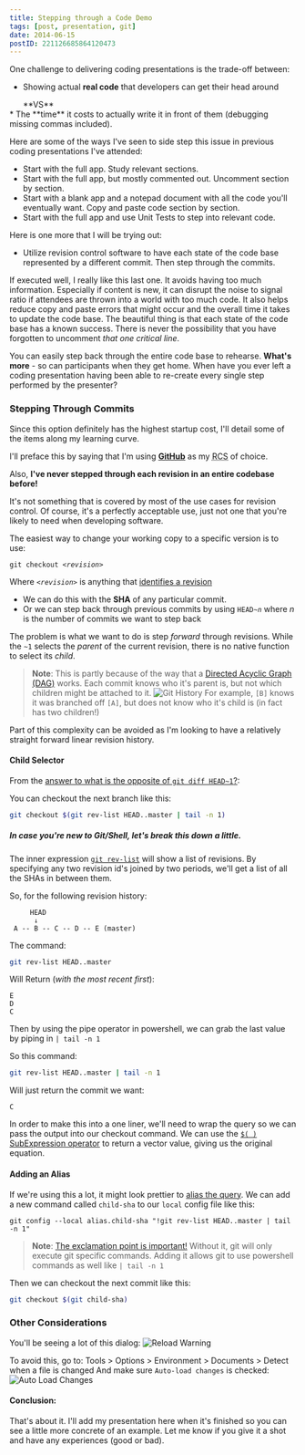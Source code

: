```yaml
---
title: Stepping through a Code Demo
tags: [post, presentation, git]
date: 2014-06-15
postID: 221126685864120473
---
```



One challenge to delivering coding presentations is the trade-off between:

* Showing actual **real code** that developers can get their head around
<li style=" list-style-type: none;">&nbsp;&nbsp;&nbsp;&nbsp;&nbsp;&nbsp;**VS**</li>
* The **time** it costs to actually write it in front of them (debugging missing commas included).

Here are some of the ways I've seen to side step this issue in previous coding presentations I've attended:

* Start with the full app. Study relevant sections.
* Start with the full app, but mostly commented out.  Uncomment section by section.
* Start with a blank app and a notepad document with all the code you'll eventually want.  Copy and paste code section by section.
* Start with the full app and use Unit Tests to step into relevant code.

Here is one more that I will be trying out:

* Utilize revision control software to have each state of the code base represented by a different commit.  Then step through the commits.

If executed well, I really like this last one.  It avoids having too much information.  Especially if content is new, it can disrupt the noise to signal ratio if attendees are thrown into a world with too much code.  It also helps reduce copy and paste errors that might occur and the overall time it takes to update the code base.  The beautiful thing is that each state of the code base has a known success.  There is never the possibility that you have forgotten to uncomment *that one critical line*.

You can easily step back through the entire code base to rehearse.  **What's more** - so can participants when they get home.  When have you ever left a coding presentation having been able to re-create every single step performed  by the presenter?

### Stepping Through Commits

Since this option definitely has the highest startup cost, I'll detail some of the items along my learning curve.

I'll preface this by saying that I'm using [**GitHub**][github] as my <abbr title="Revision Control System">RCS</abbr> of choice.

Also, **I've never stepped through each revision in an entire codebase before!**

It's not something that is covered by most of the use cases for revision control.  Of course, it's a perfectly acceptable use, just not one that you're likely to need when developing software.

The easiest way to change your working copy to a specific version is to use:

<pre><code>git checkout <i>&lt;revision&gt;</i>
</code></pre>

Where *`<revision>`* is anything that [identifies a revision][gitrevisions]

* We can do this with the **SHA** of any particular commit.
* Or we can step back through previous commits by using <code>HEAD~<i>n</i></code> where *n* is the number of commits we want to step back

The problem is what we want to do is step *forward* through revisions.  While the `~1` selects the *parent* of the current revision, there is no native function to select its *child*.

> **Note**: This is partly because of the way that a [Directed Acyclic Graph (DAG)][DAG] works.  Each commit knows who it's parent is, but not which children might be attached to it.
> ![Git History][Git History]
> For example, `[B]` knows it was branched off `[A]`, but does not know who it's child is (in fact has two children!)

Part of this complexity can be avoided as I'm looking to have a relatively straight forward linear revision history.

#### Child Selector

From the [answer to what is the opposite of `git diff HEAD~1`?][child-sha]:

You can checkout the next branch like this:

```bash
git checkout $(git rev-list HEAD..master | tail -n 1)
```

##### In case you're new to Git/Shell, let's break this down a little.

The inner expression [`git rev-list`][git rev-list] will show a list of revisions.  By specifying any two revision id's joined by two periods, we'll get a list of all the SHAs in between them.

So, for the following revision history:

```none
     HEAD
      ↓
 A -- B -- C -- D -- E (master)
```

The command:

```bash
git rev-list HEAD..master
```

Will Return (*with the most recent first*):

```no-highlight
E
D
C
```

Then by using the pipe operator in powershell, we can grab the last value by piping in `| tail -n 1`

So this command:

```bash
git rev-list HEAD..master | tail -n 1
```

Will just return the commit we want:

```none
C
```

In order to make this into a one liner, we'll need to wrap the query so we can pass the output into our checkout command.  We can use the [`$( )` SubExpression operator][PS Operators] to return a vector value, giving us the original equation.

#### Adding an Alias

If we're using this a lot, it might look prettier to [alias the query][git alias].
We can add a new command called `child-sha` to our `local` config file like this:
```no-highlight
git config --local alias.child-sha "!git rev-list HEAD..master | tail -n 1"
```

> **Note**: [The exclamation point is important!][Git Alias with Powershell]  Without it, git will only execute git specific commands.  Adding it allows git to use powershell commands as well like `| tail -n 1`

Then we can checkout the next commit like this:


```bash
git checkout $(git child-sha)
```

### Other Considerations

You'll be seeing a lot of this dialog:
![Reload Warning][Reload Warning]

To avoid this, go to:
Tools > Options > Environment > Documents > Detect when a file is changed
And make sure `Auto-load changes` is checked:
![Auto Load Changes][Auto Load Changes]


#### Conclusion:

That's about it.  I'll add my presentation here when it's finished so you can see a little more concrete of an example.
Let me know if you give it a shot and have any experiences (good or bad).

[github]: https://github.com/

[DAG]: http://en.wikipedia.org/wiki/Directed_acyclic_graph
[Git History]: https://i.imgur.com/5qfhTx8.png
[Reload Warning]: https://i.imgur.com/9NZGbtB.png
[Auto Load Changes]: https://i.imgur.com/ZHJHXKu.png

[child-sha]: http://stackoverflow.com/a/3557291/1366033
[Git Alias with Powershell]: http://stackoverflow.com/a/24233289/1366033

[PS Operators]: http://ss64.com/ps/syntax-operators.html
[git alias]: https://git.wiki.kernel.org/index.php/Aliases

[gitrevisions]: http://git-scm.com/docs/gitrevisions
[git rev-list]: http://git-scm.com/docs/git-rev-list
